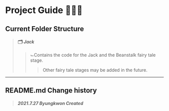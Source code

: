 # Project Guide 🧙🏻‍♂️
## Current Folder Structure
> #### 🗂 *Jack*
> > ⌙Contains the code for the Jack and the Beanstalk fairy tale stage.
> > > Other fairy tale stages may be added in the future.
-------------
## README.md Change history
> ##### *2021.7.27 Byungkwon Created*
